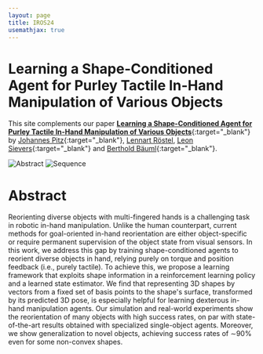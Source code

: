 ```yaml
---
layout: page
title: IROS24
usemathjax: true
---
```

# Learning a Shape-Conditioned Agent for Purley Tactile In-Hand Manipulation of Various Objects

This site complements our paper [**Learning a Shape-Conditioned Agent for Purley Tactile In-Hand Manipulation of Various Objects**](){:target="_blank"} by
[Johannes Pitz](https://www.linkedin.com/in/johannes-pitz/){:target="_blank"}, [Lennart Röstel](https://scholar.google.com/citations?user=BPUd5h0AAAAJ&hl=en&oi=sra), [Leon Sievers](https://www.linkedin.com/in/leon-sievers/){:target="_blank"} and [Berthold Bäuml](https://scholar.google.com/citations?hl=en&user=fjvpDsEAAAAJ){:target="_blank"}.


<!-- <p align="center">
<iframe width="746" height="420" src="https://www.youtube.com/embed/0VvSIvtHTq0" title="YouTube video player" frameborder="0" allow="accelerometer; autoplay; clipboard-write; encrypted-media; gyroscope; picture-in-picture; web-share" allowfullscreen></iframe>
</p> -->

![Abstract](../assets/imgs/iros24/title_fig-coords.jpg)
![Sequence](assets/imgs/humanoids23/motiv_pic.png)
# Abstract

Reorienting diverse objects with multi-fingered hands is a challenging task in robotic in-hand manipulation.
Unlike the human counterpart, current methods for goal-oriented in-hand reorientation are either object-specific or require permanent supervision of the object state from visual sensors. 
In this work, we address this gap by training shape-conditioned agents to reorient diverse objects in hand, relying purely on torque and position feedback (i.e., purely tactile). 
To achieve this, we propose a learning framework that exploits shape information in a reinforcement learning policy and a learned state estimator. 
We find that representing 3D shapes by vectors from a fixed set of basis points to the shape's surface, transformed by its predicted 3D pose, is especially helpful for learning dexterous in-hand manipulation agents. 
Our simulation and real-world experiments show the reorientation of many objects with high success rates, on par with state-of-the-art results obtained with specialized single-object agents.
Moreover, we show generalization to novel objects, achieving success rates of ∼90% even for some non-convex shapes.

<!-- Cite this paper as:

    @inproceedings{Pitz2024,
        author = {Johannes Pitz and Lennart R{\"o}stel and Leon Sievers and Berthold B{\"a}uml},
        booktitle = {Proc. IEEE/RSJ International Conference on Intelligent Robots and Systems},
        title = Learning a Shape-Conditioned Agent for Purley Tactile In-Hand Manipulation of Various Objects},
        year = {2024}}
        
--- -->
